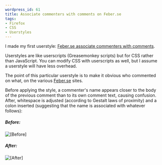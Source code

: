 ```yaml
--- 
wordpress_id: 61
title: Associate commenters with comments on Feber.se
tags: 
- Firefox
- CSS
- Userstyles
---
```

I made my first userstyle: <a href="http://userstyles.org/style/show/996">Feber.se associate commenters with comments</a>.

Userstyles are like userscripts (Greasemonkey scripts) but for CSS rather than JavaScript. You can modify CSS with userscripts as well, but I assume a userstyle will have less overhead.

The point of this particular userstyle is to make it obvious who commented on what, on the various <a href="http://www.feber.se">Feber.se</a> sites.

<!--more-->

Before applying the style, a commenter's name appears closer to the body of the previous comment than to its own comment text, causing confusion. After, whitespace is adjusted (according to Gestalt laws of proximity) and a colon inserted (suggesting that the name is associated with whatever follows):

<h5>Before:</h5>
<img src="http://henrik.nyh.se/uploads/css-feber-before.png" alt="[Before]" />

<h5>After:</h5>
<img src="http://henrik.nyh.se/uploads/css-feber-after.png" alt="[After]" />
